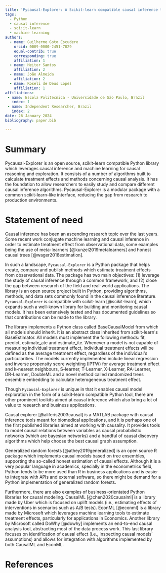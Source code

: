 ```yaml
---
title: 'Pycausal-Explorer: A Scikit-learn compatible causal inference toolkit'
tags:
  - Python
  - causal inference
  - scijit-learn
  - machine learning
authors:
  - name: Guilherme Goto Escudero
    orcid: 0009-0000-2451-7029
    equal-contrib: true
    corresponding: true
    affiliation: 1
  - name: Heitor Santos
    affiliation: 2
  - name: João Almeida
    affiliation: 2
  - name: Roseli de Deus Lopes
    affiliation: 1
affiliations:
 - name: Escola Politécnica - Universidade de São Paulo, Brazil
   index: 1
 - name: Independent Researcher, Brazil
   index: 2
date: 26 January 2024
bibliography: paper.bib

---
```


# Summary

Pycausal-Explorer is an open source, scikit-learn compatible Python library which 
leverages causal inference and machine learning for causal reasoning and exploration. 
It consists of a number of algorithms built to calculate treatment effects and methods 
concerning causal analysis. It has the foundation to allow researchers to easily study 
and compare different causal inference algorithms. Pycausal-Explorer is a modular 
package with a common scikit-learn-like interface, reducing the gap from research to 
production environments.

# Statement of need

Causal inference has been an ascending research topic over the last years. Some recent 
work conjugate machine learning and causal inference in order to estimate treatment 
effect from observational data, some examples being the use of meta-learners [@kunzel2019metalearners] 
and honest causal trees [@wager2018estimation]. 

In such a landscape, `Pycausal-Explorer` is a Python package that helps create, 
compare and publish methods which estimate treatment effects from observational data. 
The package has two main objectives: (1) leverage the study of causal inference 
through a common framework, and (2) close the gap between research of the field and 
real-world applications. The library is an open source project built in Python, 
providing algorithms, methods, and data sets commonly found in the causal inference 
literature. `Pycausal-Explorer` is compatible with scikit-learn [@scikit-learn], 
which expands such a well-known library for building and monitoring causal models. 
It has been extensively tested and has documented guidelines so that contributions 
can be made to the library. 

The library implements a Python class called BaseCausalModel from which all models 
should inherit. It is an abstract class inherited from scikit-learn's BaseEstimator. 
All models must implement the following methods: fit, predict, estimate_ate and 
estimate_ite. Whenever a model is not capable of measuring individual treatment 
effect, individual treatment effects will be defined as the average treatment effect, 
regardless of the individual's particularities. The models currently implemented 
include linear regression and inverse propensity score weighting (IPTW) for average 
treatment effect and k-nearest neighbours, S-learner, T-Learner, X-Learner, RA-Learner,  
DR-Learner, DoubleML and a novel method called randomized trees ensemble embedding to 
calculate heterogeneous treatment effect.

Though `Pycausal-Explorer` is unique in that it enables causal model exploration in 
the form of a scikit-learn compatible Python tool, there are other prominent toolkits 
aimed at causal inference which also bring a lot of value to research and business 
applications.

Causal explorer [@aliferis2003causal] is a MATLAB package with causal inference tools 
meant for biomedical applications, and it is perhaps one of the first published libraries 
aimed at working with causality. It provides tools to model causal relations between 
variables as causal probabilistic networks (which are bayesian networks) and a handful of 
causal discovery algorithms which help choose the best causal graph assumption.

Generalized random forests [@athey2019generalized] is an open source R package which 
implements causal models based on tree ensembles, supporting the so-called honest 
estimation of causal effects. Although it is a very popular language in academics, 
specially in the econometrics field, Python tends to be more used than R in business 
applications and is easier to integrate with APIs and external software, so there might 
be demand for a Python implementation of generalized random forests.

Furthermore, there are also examples of business-orientated Python libraries for causal 
modeling. CausalML [@chen2020causalml] is a library made by Uber which is focused 
on uplift models (i.e., estimating effects of interventions in scenarios such as A/B 
tests). EconML [@econml] is a library made by Microsoft which leverages machine 
learning tools to estimate treatment effects, particularly for applications in Economics. 
Another library by Microsoft called DoWhy [@dowhy] implements an end-to-end causal 
analysis tool, abstracting most of the data process work. This last library focuses on 
identification of causal effect (i.e., inspecting causal models’ assumptions) and allows 
for integration with algorithms implemented by both CausalML and EconML.

# References
